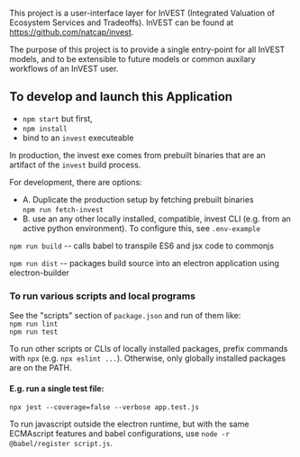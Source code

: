 This project is a user-interface layer for InVEST (Integrated Valuation of
Ecosystem Services and Tradeoffs).
InVEST can be found at https://github.com/natcap/invest.

The purpose of this project is to provide a single entry-point for all
InVEST models, and to be extensible to future models or common auxilary
workflows of an InVEST user.

## To develop and launch this Application

* `npm start`  but first,
* `npm install`  
* bind to an `invest` executeable

In production, the invest exe comes from prebuilt binaries that are an artifact of the `invest` build process.  

For development, there are options:  
* A. Duplicate the production setup by fetching prebuilt binaries  
`npm run fetch-invest` 
* B. use an any other locally installed, compatible, invest CLI (e.g. from an active python environment). To configure this, see `.env-example`


`npm run build`  -- calls babel to transpile ES6 and jsx code to commonjs

`npm run dist`  -- packages build source into an electron application using electron-builder


### To run various scripts and local programs
See the "scripts" section of `package.json` and run of them like:  
`npm run lint`  
`npm run test`  

To run other scripts or CLIs of locally installed packages, 
prefix commands with `npx` (e.g. `npx eslint ...`). Otherwise, only
globally installed packages are on the PATH. 

#### E.g. run a single test file:
`npx jest --coverage=false --verbose app.test.js`  

To run javascript outside the electron runtime, but with the same ECMAscript features and babel configurations, use `node -r @babel/register script.js`.  

